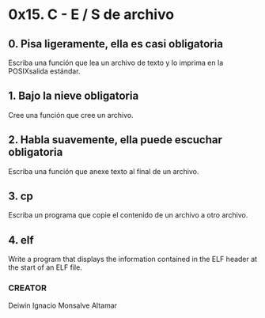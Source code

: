 # 0x15. C - E / S de archivo

## 0. Pisa ligeramente, ella es casi obligatoria
Escriba una función que lea un archivo de texto y lo imprima en la POSIXsalida estándar.

## 1. Bajo la nieve obligatoria
Cree una función que cree un archivo.

## 2. Habla suavemente, ella puede escuchar obligatoria
Escriba una función que anexe texto al final de un archivo.

## 3. cp
Escriba un programa que copie el contenido de un archivo a otro archivo.

## 4. elf 
Write a program that displays the information contained in the ELF header at the start of an ELF file.

### CREATOR

Deiwin Ignacio Monsalve Altamar
